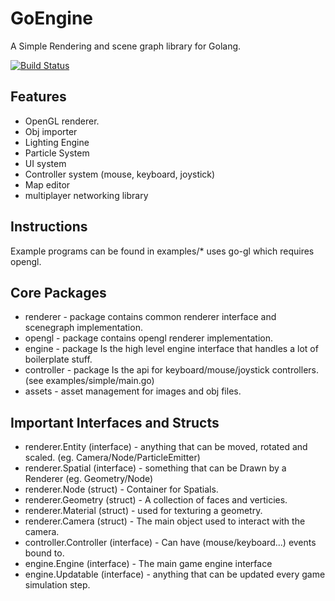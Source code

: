 # GoEngine

A Simple Rendering and scene graph library for Golang.

[![Build Status](https://travis-ci.org/walesey/go-engine.svg?branch=master)](https://travis-ci.org/walesey/go-engine)

## Features
* OpenGL renderer.
* Obj importer
* Lighting Engine
* Particle System
* UI system
* Controller system (mouse, keyboard, joystick)
* Map editor
* multiplayer networking library

## Instructions
Example programs can be found in examples/*
uses go-gl which requires opengl.

## Core Packages
* renderer - package contains common renderer interface and scenegraph implementation.
* opengl - package contains opengl renderer implementation.
* engine - package Is the high level engine interface that handles a lot of boilerplate stuff.
* controller - package Is the api for keyboard/mouse/joystick controllers. (see examples/simple/main.go)
* assets - asset management for images and obj files.

## Important Interfaces and Structs
* renderer.Entity (interface) - anything that can be moved, rotated and scaled. (eg. Camera/Node/ParticleEmitter)
* renderer.Spatial (interface) - something that can be Drawn by a Renderer (eg. Geometry/Node)
* renderer.Node (struct) - Container for Spatials.
* renderer.Geometry (struct) - A collection of faces and verticies.
* renderer.Material (struct) - used for texturing a geometry.
* renderer.Camera (struct) - The main object used to interact with the camera.
* controller.Controller (interface) - Can have (mouse/keyboard...) events bound to.
* engine.Engine (interface) - The main game engine interface
* engine.Updatable (interface) - anything that can be updated every game simulation step.
